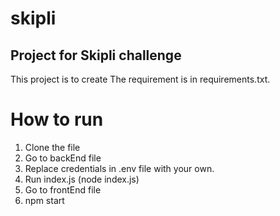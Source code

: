# skipli

## Project for Skipli challenge

This project is to create The requirement is in requirements.txt.

# How to run

1. Clone the file
2. Go to backEnd file
3. Replace credentials in .env file with your own.
4. Run index.js (node index.js)
5. Go to frontEnd file
6. npm start
